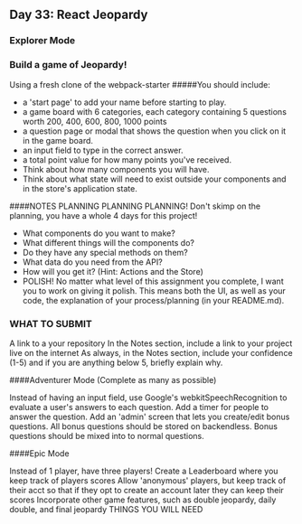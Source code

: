 ## Day 33: React Jeopardy

### Explorer Mode

### Build a game of Jeopardy!
Using a fresh clone of the webpack-starter
#####You should include:
* a 'start page' to add your name before starting to play.
* a game board with 6 categories, each category containing 5 questions worth 200, 400, 600, 800, 1000 points
* a question page or modal that shows the question when you click on it in the game board.
* an input field to type in the correct answer.
* a total point value for how many points you've received.
* Think about how many components you will have.
* Think about what state will need to exist outside your components and in the store's application state.

####NOTES
PLANNING PLANNING PLANNING! Don't skimp on the planning, you have a whole 4 days for this project!

* What components do you want to make?
* What different things will the components do?
* Do they have any special methods on them?
* What data do you need from the API?
* How will you get it? (Hint: Actions and the Store)
* POLISH! No matter what level of this assignment you complete, I want you to work on giving it polish. This means both the UI, as well as your code, the explanation of your process/planning (in your README.md).

### WHAT TO SUBMIT
A link to a your repository
In the Notes section, include a link to your project live on the internet
As always, in the Notes section, include your confidence (1-5) and if you are anything below 5, briefly explain why.

####Adventurer Mode (Complete as many as possible)

Instead of having an input field, use Google's webkitSpeechRecognition to evaluate a user's answers to each question.
Add a timer for people to answer the question.
Add an 'admin' screen that lets you create/edit bonus questions.
All bonus questions should be stored on backendless.
Bonus questions should be mixed into to normal questions.

####Epic Mode

Instead of 1 player, have three players!
Create a Leaderboard where you keep track of players scores
Allow 'anonymous' players, but keep track of their acct so that if they opt to create an account later they can keep their scores
Incorporate other game features, such as double jeopardy, daily double, and final jeopardy
THINGS YOU WILL NEED
